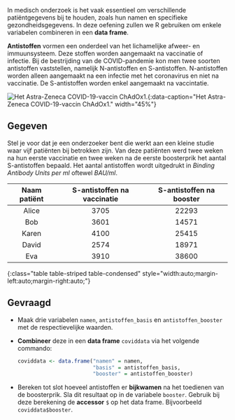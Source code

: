 In medisch onderzoek is het vaak essentieel om verschillende patiëntgegevens bij te houden, zoals hun namen en specifieke gezondheidsgegevens. In deze oefening zullen we R gebruiken om enkele variabelen combineren in een **data frame**.

**Antistoffen** vormen een onderdeel van het lichamelijke afweer- en immuunsysteem. Deze stoffen worden aangemaakt na vaccinatie of infectie. Bij de bestrijding van de COVID-pandemie kon men twee soorten antistoffen vaststellen, namelijk N-antistoffen en S-antistoffen. N-antistoffen worden alleen aangemaakt na een infectie met het coronavirus en niet na vaccinatie. De S-antistoffen worden enkel aangemaakt na vaccintatie.

![Het Astra-Zeneca COVID-19-vaccin ChAdOx1.](media/brano.jpg "Foto door Braño op Unsplash."){:data-caption="Het Astra-Zeneca COVID-19-vaccin ChAdOx1." width="45%"}

## Gegeven

Stel je voor dat je een onderzoeker bent die werkt aan een kleine studie waar vijf patiënten bij betrokken zijn. Van deze patiënten werd twee weken na hun eerste vaccinatie en twee weken na de eerste boosterprik het aantal S-antistoffen bepaald. Het aantal antistoffen wordt uitgedrukt in *Binding Antibody Units per ml* oftewel *BAU/ml*.

| Naam patiënt | S-antistoffen na vaccinatie | S-antistoffen na booster|
|:-----:|:----:|:------:|
| Alice | 3705 | 22293  |
| Bob   | 3601 | 14571  |
| Karen | 4100 | 25415  |
| David | 2574 | 18971  |
| Eva   | 3910 | 38600  |
{:class="table table-striped table-condensed" style="width:auto;margin-left:auto;margin-right:auto;"}

## Gevraagd

- Maak drie variabelen `namen`, `antistoffen_basis` en `antistoffen_booster` met de respectievelijke waarden.

- **Combineer** deze in een **data frame** `coviddata` via het volgende commando:

    ```R
    coviddata <- data.frame("namen" = namen,
                            "basis" = antistoffen_basis,
                            "booster" = antistoffen_booster)
    ```
- Bereken tot slot hoeveel antistoffen er **bijkwamen** na het toedienen van de boosterprik. Sla dit resultaat op in de variabele `booster`. Gebruik bij deze berekening de **accessor** `$` op het data frame. Bijvoorbeeld `coviddata$booster`.



